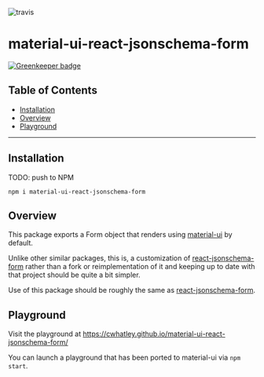 ![travis](https://travis-ci.org/cwhatley/material-ui-react-jsonschema-form.svg?branch=master)

material-ui-react-jsonschema-form
==================================

[![Greenkeeper badge](https://badges.greenkeeper.io/cwhatley/material-ui-react-jsonschema-form.svg)](https://greenkeeper.io/)

## Table of Contents

  - [Installation](#installation)
  - [Overview](#overview)
  - [Playground](#playground)

---

## Installation

TODO: push to NPM

```
npm i material-ui-react-jsonschema-form
```

## Overview

This package exports a Form object that renders using [material-ui](https://github.com/mui-org/material-ui) by
default.

Unlike other similar packages, this is, a customization of
[react-jsonschema-form](https://github.com/mozilla-services/react-jsonschema-form)
rather than a fork or reimplementation of it and
keeping up to date with that project should be quite a bit simpler.

Use of this package should be roughly the same as [react-jsonschema-form](https://github.com/mozilla-services/react-jsonschema-form).

## Playground

Visit the playground at <https://cwhatley.github.io/material-ui-react-jsonschema-form/>

You can launch a playground that has been ported to material-ui via `npm start`.
